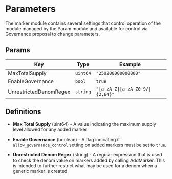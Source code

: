 # Parameters

The marker module contains several settings that control operation of the module managed by the
Param module and available for control via Governance proposal to change parameters.

## Params

| Key                    | Type     | Example                        |
|------------------------|----------|--------------------------------|
| MaxTotalSupply         | `uint64` | `"259200000000000"`            |
| EnableGovernance       | `bool`   | `true`                         |
| UnrestrictedDenomRegex | `string` | `"[a-zA-Z][a-zA-Z0-9/]{2,64}"` |


## Definitions

- **Max Total Supply** (uint64) - A value indicating the maximum supply level allowed for any added marker

- **Enable Governance** (boolean) - A flag indicating if `allow_governance_control` setting on added markers must
  be set to `true`.

- **Unrestricted Denom Regex** (string) - A regular expression that is used to check the denom value on markers added
  by calling AddMarker.  This is intended to further restrict what may be used for a denom when a generic marker is
  created.
